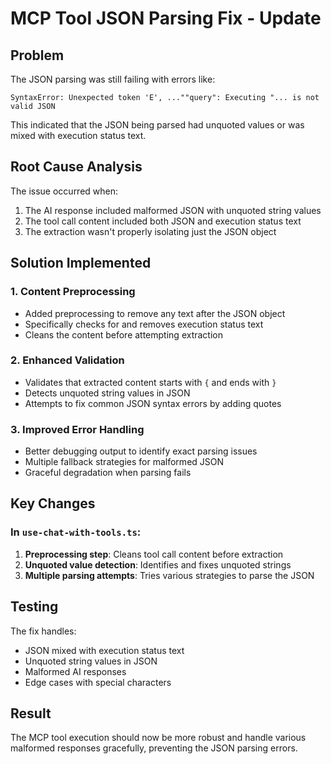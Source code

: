 # MCP Tool JSON Parsing Fix - Update

## Problem
The JSON parsing was still failing with errors like:
```
SyntaxError: Unexpected token 'E', ...""query": Executing "... is not valid JSON
```

This indicated that the JSON being parsed had unquoted values or was mixed with execution status text.

## Root Cause Analysis
The issue occurred when:
1. The AI response included malformed JSON with unquoted string values
2. The tool call content included both JSON and execution status text
3. The extraction wasn't properly isolating just the JSON object

## Solution Implemented

### 1. **Content Preprocessing**
- Added preprocessing to remove any text after the JSON object
- Specifically checks for and removes execution status text
- Cleans the content before attempting extraction

### 2. **Enhanced Validation**
- Validates that extracted content starts with `{` and ends with `}`
- Detects unquoted string values in JSON
- Attempts to fix common JSON syntax errors by adding quotes

### 3. **Improved Error Handling**
- Better debugging output to identify exact parsing issues
- Multiple fallback strategies for malformed JSON
- Graceful degradation when parsing fails

## Key Changes

### In `use-chat-with-tools.ts`:

1. **Preprocessing step**: Cleans tool call content before extraction
2. **Unquoted value detection**: Identifies and fixes unquoted strings
3. **Multiple parsing attempts**: Tries various strategies to parse the JSON

## Testing
The fix handles:
- JSON mixed with execution status text
- Unquoted string values in JSON
- Malformed AI responses
- Edge cases with special characters

## Result
The MCP tool execution should now be more robust and handle various malformed responses gracefully, preventing the JSON parsing errors.

